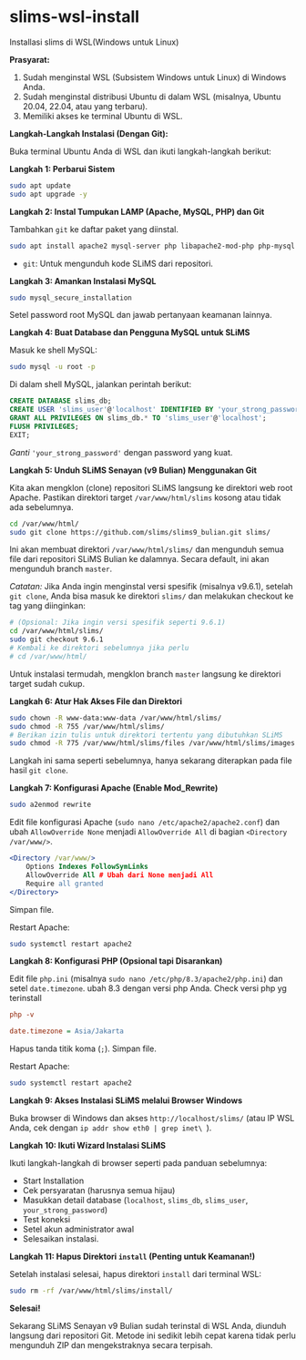 # slims-wsl-install
Installasi slims di WSL(Windows untuk Linux)



**Prasyarat:**

1.  Sudah menginstal WSL (Subsistem Windows untuk Linux) di Windows Anda.
2.  Sudah menginstal distribusi Ubuntu di dalam WSL (misalnya, Ubuntu 20.04, 22.04, atau yang terbaru).
3.  Memiliki akses ke terminal Ubuntu di WSL.

**Langkah-Langkah Instalasi (Dengan Git):**

Buka terminal Ubuntu Anda di WSL dan ikuti langkah-langkah berikut:

**Langkah 1: Perbarui Sistem**

```bash
sudo apt update
sudo apt upgrade -y
```

**Langkah 2: Instal Tumpukan LAMP (Apache, MySQL, PHP) dan Git**

Tambahkan `git` ke daftar paket yang diinstal.

```bash
sudo apt install apache2 mysql-server php libapache2-mod-php php-mysql php-cli php-gd php-intl php-xml php-curl php-mbstring git -y
```

*   `git`: Untuk mengunduh kode SLiMS dari repositori.

**Langkah 3: Amankan Instalasi MySQL**

```bash
sudo mysql_secure_installation
```

Setel password root MySQL dan jawab pertanyaan keamanan lainnya.

**Langkah 4: Buat Database dan Pengguna MySQL untuk SLiMS**

Masuk ke shell MySQL:

```bash
sudo mysql -u root -p
```

Di dalam shell MySQL, jalankan perintah berikut:

```sql
CREATE DATABASE slims_db;
CREATE USER 'slims_user'@'localhost' IDENTIFIED BY 'your_strong_password';
GRANT ALL PRIVILEGES ON slims_db.* TO 'slims_user'@'localhost';
FLUSH PRIVILEGES;
EXIT;
```

*Ganti* `'your_strong_password'` dengan password yang kuat.

**Langkah 5: Unduh SLiMS Senayan (v9 Bulian) Menggunakan Git**

Kita akan mengklon (clone) repositori SLiMS langsung ke direktori web root Apache. Pastikan direktori target `/var/www/html/slims` kosong atau tidak ada sebelumnya.

```bash
cd /var/www/html/
sudo git clone https://github.com/slims/slims9_bulian.git slims/
```

Ini akan membuat direktori `/var/www/html/slims/` dan mengunduh semua file dari repositori SLiMS Bulian ke dalamnya. Secara default, ini akan mengunduh branch `master`.

*Catatan:* Jika Anda ingin menginstal versi spesifik (misalnya v9.6.1), setelah `git clone`, Anda bisa masuk ke direktori `slims/` dan melakukan checkout ke tag yang diinginkan:
```bash
# (Opsional: Jika ingin versi spesifik seperti 9.6.1)
cd /var/www/html/slims/
sudo git checkout 9.6.1
# Kembali ke direktori sebelumnya jika perlu
# cd /var/www/html/
```
Untuk instalasi termudah, mengklon branch `master` langsung ke direktori target sudah cukup.

**Langkah 6: Atur Hak Akses File dan Direktori**

```bash
sudo chown -R www-data:www-data /var/www/html/slims/
sudo chmod -R 755 /var/www/html/slims/
# Berikan izin tulis untuk direktori tertentu yang dibutuhkan SLiMS
sudo chmod -R 775 /var/www/html/slims/files /var/www/html/slims/images /var/www/html/slims/repository
```
Langkah ini sama seperti sebelumnya, hanya sekarang diterapkan pada file hasil `git clone`.

**Langkah 7: Konfigurasi Apache (Enable Mod_Rewrite)**

```bash
sudo a2enmod rewrite
```

Edit file konfigurasi Apache (`sudo nano /etc/apache2/apache2.conf`) dan ubah `AllowOverride None` menjadi `AllowOverride All` di bagian `<Directory /var/www/>`.

```apache
<Directory /var/www/>
    Options Indexes FollowSymLinks
    AllowOverride All # Ubah dari None menjadi All
    Require all granted
</Directory>
```
Simpan file.

Restart Apache:

```bash
sudo systemctl restart apache2
```

**Langkah 8: Konfigurasi PHP (Opsional tapi Disarankan)**

Edit file `php.ini` (misalnya `sudo nano /etc/php/8.3/apache2/php.ini`) dan setel `date.timezone`.
ubah 8.3 dengan versi php Anda. Check versi php yg terinstall 
```ini
php -v
```

```ini
date.timezone = Asia/Jakarta
```
Hapus tanda titik koma (`;`). Simpan file.

Restart Apache:

```bash
sudo systemctl restart apache2
```

**Langkah 9: Akses Instalasi SLiMS melalui Browser Windows**

Buka browser di Windows dan akses `http://localhost/slims/` (atau IP WSL Anda, cek dengan `ip addr show eth0 | grep inet\ `).

**Langkah 10: Ikuti Wizard Instalasi SLiMS**

Ikuti langkah-langkah di browser seperti pada panduan sebelumnya:
*   Start Installation
*   Cek persyaratan (harusnya semua hijau)
*   Masukkan detail database (`localhost`, `slims_db`, `slims_user`, `your_strong_password`)
*   Test koneksi
*   Setel akun administrator awal
*   Selesaikan instalasi.

**Langkah 11: Hapus Direktori `install` (Penting untuk Keamanan!)**

Setelah instalasi selesai, hapus direktori `install` dari terminal WSL:

```bash
sudo rm -rf /var/www/html/slims/install/
```

**Selesai!**

Sekarang SLiMS Senayan v9 Bulian sudah terinstal di WSL Anda, diunduh langsung dari repositori Git. Metode ini sedikit lebih cepat karena tidak perlu mengunduh ZIP dan mengekstraknya secara terpisah.
